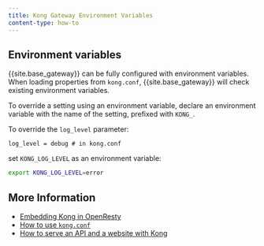 ```yaml
---
title: Kong Gateway Environment Variables
content-type: how-to
---
```


## Environment variables

{{site.base_gateway}} can be fully configured with environment variables. When loading properties from `kong.conf`, {{site.base_gateway}} will check existing
environment variables. 

To override a setting using an environment variable, declare an environment
variable with the name of the setting, prefixed with `KONG_`.

To override the `log_level` parameter:

```
log_level = debug # in kong.conf
```

set `KONG_LOG_LEVEL` as an environment variable:

```bash
export KONG_LOG_LEVEL=error
```


## More Information

* [Embedding Kong in OpenResty](/gateway/latest/production/kong-openresty/)
* [How to use `kong.conf`](/gateway/latest/production/kong-conf/)
* [How to serve an API and a website with Kong](/gateway/latest/production/website-api-serving/)